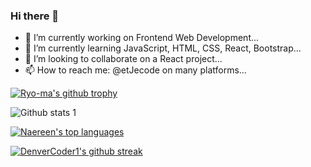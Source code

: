 ### Hi there 👋
- 🔭 I’m currently working on Frontend Web Development...
- 🌱 I’m currently learning JavaScript, HTML, CSS, React, Bootstrap...
- 👯 I’m looking to collaborate on a React project...
- 📫 How to reach me: @etJecode on many platforms...

<!-- <img src="gorsel-link" width="auto"> -->

[![Ryo-ma's github trophy](https://github-profile-trophy.vercel.app/?username=etJecode&row=1)](https://github.com/ryo-ma/github-profile-trophy)

<!-- [![Github Badge](https://img.shields.io/badge/-Github-000?style=quare&labelColor=000&logo=Github&logoColor=white&link=link)](link) -->
<!-- [![Instagram Badge](https://img.shields.io/badge/-Instagram-C13584?style=flat-quare&labelColor=C13584&logo=instagram&logoColor=white&link=link)](link) -->
<!-- [![Medium Badge](https://img.shields.io/badge/-Medium-757575?style=flat-quare&labelColor=757575&logo=Medium&logoColor=white&link=link)](link) -->
<!-- [![Blogger Badge](https://img.shields.io/badge/-Blogger-FF9800?style=flat-quare&labelColor=FF9800&logo=Blogger&logoColor=white&link=link)](link) -->

<!-- [![Anurag's github stats](https://github-readme-stats.vercel.app/api?username=etJecode&theme=blue-green)](https://github.com/etJecode/github-readme-stats) -->

![Github stats 1](https://github-readme-stats.vercel.app/api?username=etJecode&show_icons=true&theme=gradient)
<!-- ![Github stats 2](https://github-readme-stats.vercel.app/api?username=etJecode&show_icons=true&theme=radical) -->

[![Naereen's top languages](https://github-readme-stats.vercel.app/api/top-langs/?username=etJecode&theme=blue-green)](https://github.com/etJecode/github-readme-stats)

[![DenverCoder1's github streak](https://github-readme-streak-stats.herokuapp.com/?user=etJecode&theme=blue-green)](https://github.com/etJecode/github-readme-streak-stats)

<!--
**etJecode/etJecode** is a ✨ _special_ ✨ repository because its `README.md` (this file) appears on your GitHub profile.

Here are some ideas to get you started:

- 🔭 I’m currently working on Frontend Web Development...
- 🌱 I’m currently learning JavaScript, HTML, CSS, React, Bootstrap...
- 👯 I’m looking to collaborate on a React project...
- 🤔 I’m looking for help with finding new projects to work on...
- 💬 Ask me about anything, I'd be glad to help you whenever I can...
- 📫 How to reach me: @etJecode on many platforms...
- 😄 Pronouns: she/her...
- ⚡ Fun fact: I can stop the world from spinning if I want...
-->
